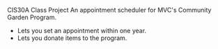 CIS30A Class Project
An appointment scheduler for MVC's Community Garden Program.
- Lets you set an appointment within one year.
- Lets you donate items to the program.
